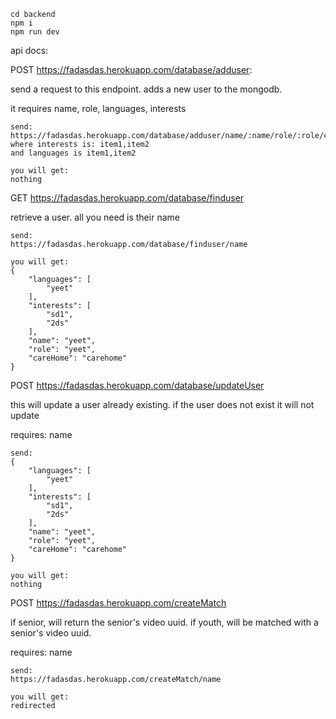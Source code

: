```
cd backend
npm i
npm run dev
```

api docs:


POST https://fadasdas.herokuapp.com/database/adduser:

send a request to this endpoint. adds a new user to the mongodb. 

it requires name, role, languages, interests
```
send:
https://fadasdas.herokuapp.com/database/adduser/name/:name/role/:role/careHome/:careHome/interests/:interests/languages/:languages
where interests is: item1,item2
and languages is item1,item2

you will get:
nothing
```

GET https://fadasdas.herokuapp.com/database/finduser

retrieve a user. all you need is their name
```
send:
https://fadasdas.herokuapp.com/database/finduser/name

you will get:
{
    "languages": [
        "yeet"
    ],
    "interests": [
        "sd1",
        "2ds"
    ],
    "name": "yeet",
    "role": "yeet",
    "careHome": "carehome"
}
```

POST https://fadasdas.herokuapp.com/database/updateUser

this will update a user already existing. if the user does not exist it will not update 

requires: name
```
send:
{
    "languages": [
        "yeet"
    ],
    "interests": [
        "sd1",
        "2ds"
    ],
    "name": "yeet",
    "role": "yeet",
    "careHome": "carehome"
}

you will get:
nothing
```

POST https://fadasdas.herokuapp.com/createMatch

if senior, will return the senior's video uuid. if youth, will be matched with a senior's video uuid.

requires: name
```
send:
https://fadasdas.herokuapp.com/createMatch/name

you will get:
redirected
```